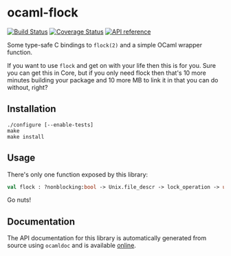 ocaml-flock
===========

[![Build Status](https://travis-ci.org/simonjbeaumont/ocaml-flock.svg?branch=master)](https://travis-ci.org/simonjbeaumont/ocaml-flock)
[![Coverage Status](https://coveralls.io/repos/simonjbeaumont/ocaml-flock/badge.svg?branch=master)](https://coveralls.io/r/simonjbeaumont/ocaml-flock?branch=master)
[![API reference](https://img.shields.io/badge/docs-API_reference-blue.svg)](http://simonjbeaumont.github.io/ocaml-flock/Flock.html)

Some type-safe C bindings to `flock(2)` and a simple OCaml wrapper function.

If you want to use `flock` and get on with your life then this is for you. Sure
you can get this in Core, but if you only need flock then that's 10 more
minutes building your package and 10 more MB to link it in that you can do
without, right?

## Installation

    ./configure [--enable-tests]
    make
    make install

## Usage

There's only one function exposed by this library:

```ocaml
val flock : ?nonblocking:bool -> Unix.file_descr -> lock_operation -> unit
```

Go nuts!

## Documentation

The API documentation for this library is automatically generated from source
using `ocamldoc` and is available
[online](http://simonjbeaumont.github.io/ocaml-flock/Flock.html).
